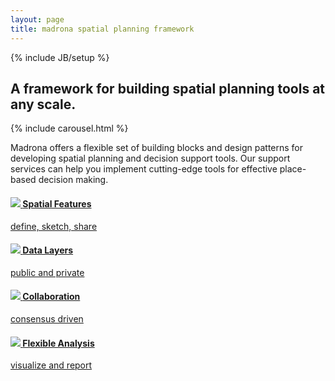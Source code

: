 ```yaml
---
layout: page
title: madrona spatial planning framework
---
```

{% include JB/setup %}
  <div class="row">
    <div class="span12">
      <h2 class="tagline">A framework for building spatial planning tools at any scale.</h2>
    </div>
  </div>
  <div class="row">
   <div class="span12">
    {% include carousel.html %}
  </div>
  </div>
  <div class="row">
    <div class="span6">
      <p class="madrona-text">Madrona offers a flexible set of building blocks and design patterns for developing spatial planning and decision support tools. Our support services can help you implement cutting-edge tools for effective place-based decision making.</p>
    </div>
    <div class="span6">
    <div class="row feature">
      <div class="span3">
        <a href="{{ BASE_PATH }}/technology/#Spatial-Features">
          <div class="bug">
            <div class="row">
              <div class="header">
                <h4><img src="{{ BASE_PATH }}/assets/img/features.png">&nbsp;<span>Spatial&nbsp;Features</span>
                </h4>
              </div>
              <div class="text">
                <p>define, sketch, share</p>
              </div>
            </div>
          </div>
        </a>
      </div>
      <div class="span3">
          <a href="{{ BASE_PATH }}/technology/#Data-Layers">
          <div class="bug">
            <div class="row">
              <div class="header">
                <h4><img src="{{ BASE_PATH }}/assets/img/layers.png">&nbsp;<span>Data Layers</span>
                </h4>
              </div>
              <div class="text">
                <p>public and private</p>
              </div>
            </div>
          </div>
        </a>
      </div>
    </div>
    <div class="row feature">
      <div class="span3">
        <a href="{{ BASE_PATH }}/technology/#Collaboration">
          <div class="bug">
            <div class="row">
              <div class="header">
                <h4><img src="{{ BASE_PATH }}/assets/img/collaboration.png">&nbsp;<span class="wide">Collaboration</span></h4>
              </div>
              <div class="text">
                <p>consensus driven</p>
              </div>
            </div>
          </div>
        </a>
      </div>
      <div class="span3">
        <a href="{{ BASE_PATH }}/technology/#Flexible-Analysis">
          <div class="bug">
            <div class="row">
              <div class="header">
                <h4><img src="{{ BASE_PATH }}/assets/img/analysis.png">&nbsp;<span class="wide">Flexible Analysis</span></h4>
              </div>
              <div class="text">
                <p>visualize and report</p>
              </div>
            </div>
          </div>
        </a>
      </div>
  </div>
</div>
</div>
<script>
  $(window).load(function() {
    $('.carousel').carousel({
      interval: 8000
    })
    
  });
</script>